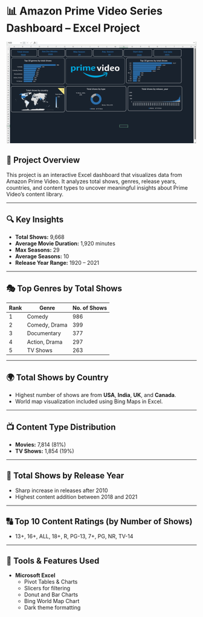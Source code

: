 # 📊 Amazon Prime Video Series Dashboard – Excel Project

![Dashboard Screenshot](screenshot/amazon_prime_series_analysis.png)

## 📌 Project Overview
This project is an interactive Excel dashboard that visualizes data from Amazon Prime Video. It analyzes total shows, genres, release years, countries, and content types to uncover meaningful insights about Prime Video’s content library.

---

## 🔍 Key Insights

- **Total Shows:** 9,668  
- **Average Movie Duration:** 1,920 minutes  
- **Max Seasons:** 29  
- **Average Seasons:** 10  
- **Release Year Range:** 1920 – 2021  

---

## 🎭 Top Genres by Total Shows

| Rank | Genre            | No. of Shows |
|------|------------------|--------------|
| 1    | Comedy           | 986          |
| 2    | Comedy, Drama    | 399          |
| 3    | Documentary      | 377          |
| 4    | Action, Drama    | 297          |
| 5    | TV Shows         | 263          |

---

## 🌍 Total Shows by Country
- Highest number of shows are from **USA**, **India**, **UK**, and **Canada**.
- World map visualization included using Bing Maps in Excel.

---

## 📺 Content Type Distribution
- **Movies:** 7,814 (81%)  
- **TV Shows:** 1,854 (19%)

---

## 📅 Total Shows by Release Year
- Sharp increase in releases after 2010  
- Highest content addition between 2018 and 2021

---

## 🔠 Top 10 Content Ratings (by Number of Shows)
- 13+, 16+, ALL, 18+, R, PG-13, 7+, PG, NR, TV-14

---

## 🧰 Tools & Features Used
- **Microsoft Excel**
  - Pivot Tables & Charts
  - Slicers for filtering
  - Donut and Bar Charts
  - Bing World Map Chart
  - Dark theme formatting




